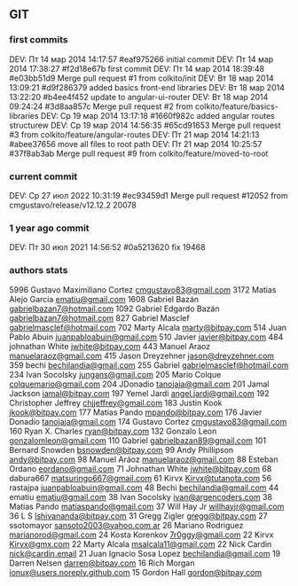 
## GIT

### first commits
DEV: Пт 14 мар 2014 14:17:57 #eaf975266 initial commit
DEV: Пт 14 мар 2014 17:38:27 #f2d18e67b first commit
DEV: Пт 14 мар 2014 18:39:48 #e03bb51d9 Merge pull request #1 from colkito/init
DEV: Вт 18 мар 2014 13:09:21 #d9f286379 added basics front-end libraries
DEV: Вт 18 мар 2014 13:22:20 #b4ee4f452 update to angular-ui-router
DEV: Вт 18 мар 2014 09:24:24 #3d8aa857c Merge pull request #2 from colkito/feature/basics-libraries
DEV: Ср 19 мар 2014 13:17:18 #1660f982c added angular routes structurew
DEV: Ср 19 мар 2014 14:56:35 #65cd91653 Merge pull request #3 from colkito/feature/angular-routes
DEV: Пт 21 мар 2014 14:21:13 #abee37656 move all files to root path
DEV: Пт 21 мар 2014 10:25:57 #37f8ab3ab Merge pull request #9 from colkito/feature/moved-to-root

### current commit
DEV: Ср 27 июл 2022 10:31:19 #ec93459d1 Merge pull request #12052 from cmgustavo/release/v12.12.2
20078

### 1 year ago commit
DEV: Пт 30 июл 2021 14:56:52 #0a5213620 fix
19468

### authors stats
  5996  Gustavo Maximiliano Cortez <cmgustavo83@gmail.com>
  3172  Matias Alejo Garcia <ematiu@gmail.com>
  1608  Gabriel Bazán <gabrielbazan7@hotmail.com>
  1092  Gabriel Edgardo Bazán <gabrielbazan7@hotmail.com>
   827  Gabriel Masclef <gabrielmasclef@hotmail.com>
   702  Marty Alcala <marty@bitpay.com>
   514  Juan Pablo Abuin <juanpabloabuin@gmail.com>
   510  Javier <javier@bitpay.com>
   484  johnathan White <jwhite@bitpay.com>
   443  Manuel Araoz <manuelaraoz@gmail.com>
   415  Jason Dreyzehner <jason@dreyzehner.com>
   359  bechi <bechilandia@gmail.com>
   255  Gabriel <gabrielmasclef@hotmail.com>
   234  Ivan Socolsky <jungans@gmail.com>
   205  Mario Colque <colquemario@gmail.com>
   204  JDonadio <tanojaja@gmail.com>
   201  Jamal Jackson <jamal@bitpay.com>
   197  Yemel Jardi <angel.jardi@gmail.com>
   192  Christopher Jeffrey <chjjeffrey@gmail.com>
   183  Justin Kook <jkook@bitpay.com>
   177  Matias Pando <mpando@bitpay.com>
   176  Javier Donadío <tanojaja@gmail.com>
   174  Gustavo Cortez <cmgustavo83@gmail.com>
   160  Ryan X. Charles <ryan@bitpay.com>
   132  Gonzalo Leon <gonzalomleon@gmail.com>
   110  Gabriel <gabrielbazan89@gmail.com>
   101  Bernard Snowden <bsnowden@bitpay.com>
    99  Andy Phillipson <andy@bitpay.com>
    98  Manuel Aráoz <manuelaraoz@gmail.com>
    88  Esteban Ordano <eordano@gmail.com>
    71  Johnathan White <jwhite@bitpay.com>
    68  dabura667 <matsuringo667@gmail.com>
    61  Kirvx <Kirvx@tutanota.com>
    56  rastajpa <juanpabloabuin@gmail.com>
    48  Bechi <bechilandia@gmail.com>
    44  ematiu <ematiu@gmail.com>
    38  Ivan Socolsky <ivan@argencoders.com>
    38  Matias Pando <matiaspando@gmail.com>
    37  Will Hay Jr <willhayjr@gmail.com>
    36  L S <lshivananda@bitpay.com>
    31  Gregg Zigler <gregg@bitpay.com>
    27  ssotomayor <sansoto2003@yahoo.com.ar>
    26  Mariano Rodriguez <marianorod@gmail.com>
    24  Kosta Korenkov <7r0ggy@gmail.com>
    22  Kirvx <Kirvx@gmx.com>
    22  Marty Alcala <msalcala11@gmail.com>
    22  Nick Cardin <nick@cardin.email>
    21  Juan Ignacio Sosa Lopez <bechilandia@gmail.com>
    19  Darren Nelsen <darren@bitpay.com>
    16  Rich Morgan <ionux@users.noreply.github.com>
    15  Gordon Hall <gordon@bitpay.com>